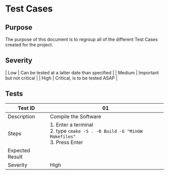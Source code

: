 # Test Cases

## Purpose

The purpose of this document is to regroup all of the different Test Cases created for the project.

## Severity

| Low | Can be tested at a latter date than specified |
| Medium | Important but not critical |
| High | Critical, is to be tested ASAP |

## Tests

| Test ID | 01 |
| --- | --- |
| Description | Compile the Software |
| Steps | 1. Enter a terminal <br> 2. type ``cmake -S . -B Build -G "MinGW Makefiles"`` <br> 3. Press Enter|
| Expected Result | |
| Severity | High |
